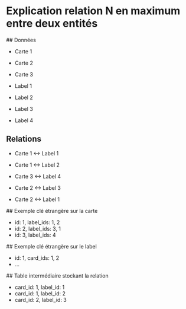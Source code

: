# Explication relation N en maximum entre deux entités

## Données

- Carte 1
- Carte 2
- Carte 3

- Label 1
- Label 2
- Label 3
- Label 4

## Relations

- Carte 1 <-> Label 1
- Carte 1 <-> Label 2

- Carte 3 <-> Label 4

- Carte 2 <-> Label 3
- Carte 2 <-> Label 1

## Exemple clé étrangère sur la carte

- id: 1, label_ids: 1, 2
- id: 2, label_ids: 3, 1
- id: 3, label_ids: 4

## Exemple clé étrangère sur le label

- id: 1, card_ids: 1, 2
- ...

## Table intermédiaire stockant la relation

- card_id: 1, label_id: 1
- card_id: 1, label_id: 2
- card_id: 2, label_id: 3
